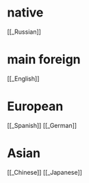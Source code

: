 # native
[[_Russian]]

# main foreign
[[_English]]

# European
[[_Spanish]]
[[_German]]

# Asian
[[_Chinese]]
[[_Japanese]]